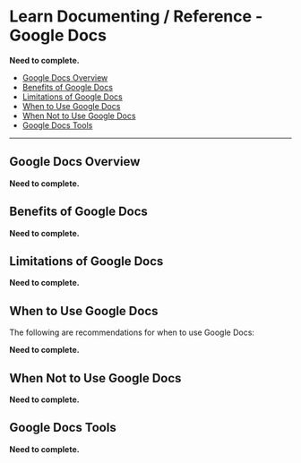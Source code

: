 # Learn Documenting / Reference - Google Docs #

**Need to complete.**

* [Google Docs Overview](#google-docs-overview)
* [Benefits of Google Docs](#benefits-of-google-docs)
* [Limitations of Google Docs](#limitations-of-google-docs)
* [When to Use Google Docs](#when-to-use-google-docs)
* [When Not to Use Google Docs](#when-not-to-use-google-docs)
* [Google Docs Tools](#google-docs-tools)

-----

## Google Docs Overview ##

**Need to complete.**

## Benefits of Google Docs ##

**Need to complete.**

## Limitations of Google Docs ##

**Need to complete.**

## When to Use Google Docs ##

The following are recommendations for when to use Google Docs:

**Need to complete.**

## When Not to Use Google Docs ##

**Need to complete.**

## Google Docs Tools ##

**Need to complete.**
